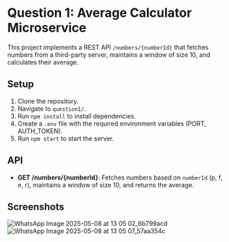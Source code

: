 # Question 1: Average Calculator Microservice

This project implements a REST API `/numbers/{numberId}` that fetches numbers from a third-party server, maintains a window of size 10, and calculates their average.

## Setup
1. Clone the repository.
2. Navigate to `question1/`.
3. Run `npm install` to install dependencies.
4. Create a `.env` file with the required environment variables (PORT, AUTH_TOKEN).
5. Run `npm start` to start the server.

## API
- **GET /numbers/{numberId}**: Fetches numbers based on `numberId` (p, f, e, r), maintains a window of size 10, and returns the average.

## Screenshots
![WhatsApp Image 2025-05-08 at 13 05 02_6b799acd](https://github.com/user-attachments/assets/49bb2778-df63-40ed-9fba-5d4a730bc502)
![WhatsApp Image 2025-05-08 at 13 05 07_57aa354c](https://github.com/user-attachments/assets/a8361a41-64c5-4a56-b973-d19d380ff7e9)
